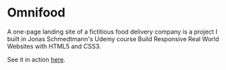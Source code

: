 # Omnifood

A one-page landing site of a fictitious food delivery company is a project I built in Jonas Schmedtmann's Udemy course Build Responsive Real World Websites with HTML5 and CSS3. 

See it in action [here](https://marcin-kochanek.github.io/omnifood).